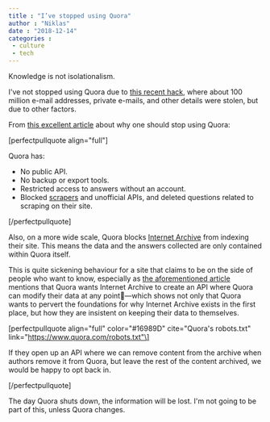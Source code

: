 ```yaml
---
title : "I’ve stopped using Quora"
author : "Niklas"
date : "2018-12-14"
categories : 
 - culture
 - tech
---
```


Knowledge is not isolationalism.

I've not stopped using Quora due to [this recent hack](https://www.theverge.com/2018/12/3/18124849/quora-100-million-user-hack-name-email-messages), where about 100 million e-mail addresses, private e-mails, and other details were stolen, but due to other factors.

From [this excellent article](https://waxy.org/2018/12/why-you-should-never-ever-use-quora) about why one should stop using Quora:

\[perfectpullquote align="full"\]

Quora has:

- No public API.
- No backup or export tools.
- Restricted access to answers without an account.
- Blocked [scrapers](https://en.wikipedia.org/wiki/Web_scraping) and unofficial APIs, and deleted questions related to scraping on their site.

\[/perfectpullquote\]

Also, on a more wide scale, Quora blocks [Internet Archive](https://archive.org) from indexing their site. This means the data and the answers collected are only contained within Quora itself.

This is quite sickening behaviour for a site that claims to be on the side of people who want to know, especially as [the aforementioned article](https://waxy.org/2018/12/why-you-should-never-ever-use-quora) mentions that Quora wants Internet Archive to create an API where Quora can modify their data at any point—which shows not only that Quora wants to pervert the foundations for why Internet Archive exists in the first place, but how they are insistent on keeping their data to themselves.

\[perfectpullquote align="full" color="#16989D" cite="Quora's robots.txt" link="https://www.quora.com/robots.txt"\]

If they open up an API where we can remove content from the archive when authors remove it from Quora, but leave the rest of the content archived, we would be happy to opt back in.

\[/perfectpullquote\]

The day Quora shuts down, the information will be lost. I'm not going to be part of this, unless Quora changes.
